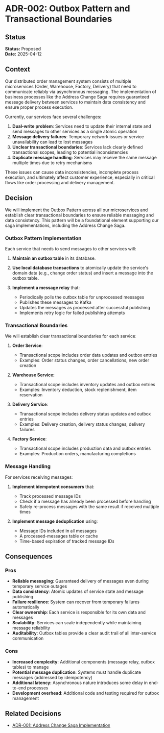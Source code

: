 # ADR-002: Outbox Pattern and Transactional Boundaries 

## Status

**Status:** Proposed  
**Date:** 2025-04-12

## Context

Our distributed order management system consists of multiple microservices (Order, Warehouse, Factory, Delivery) that need to communicate reliably via asynchronous messaging. The implementation of business processes like the Address Change Saga requires guaranteed message delivery between services to maintain data consistency and ensure proper process execution.

Currently, our services face several challenges:

1. **Dual-write problem**: Services need to update their internal state and send messages to other services as a single atomic operation
2. **Message delivery failures**: Temporary network issues or service unavailability can lead to lost messages
3. **Unclear transactional boundaries**: Services lack clearly defined transactional scopes, leading to potential inconsistencies
4. **Duplicate message handling**: Services may receive the same message multiple times due to retry mechanisms

These issues can cause data inconsistencies, incomplete process execution, and ultimately affect customer experience, especially in critical flows like order processing and delivery management.

## Decision

We will implement the Outbox Pattern across all our microservices and establish clear transactional boundaries to ensure reliable messaging and data consistency. This pattern will be a foundational element supporting our saga implementations, including the Address Change Saga.

### Outbox Pattern Implementation

Each service that needs to send messages to other services will:

1. **Maintain an outbox table** in its database.

2. **Use local database transactions** to atomically update the service's domain data (e.g., change order status) and insert a message into the outbox table.

3. **Implement a message relay** that:
   - Periodically polls the outbox table for unprocessed messages
   - Publishes these messages to Kafka
   - Updates the messages as processed after successful publishing
   - Implements retry logic for failed publishing attempts

### Transactional Boundaries

We will establish clear transactional boundaries for each service:

1. **Order Service**:
   - Transactional scope includes order data updates and outbox entries
   - Examples: Order status changes, order cancellations, new order creation

2. **Warehouse Service**:
   - Transactional scope includes inventory updates and outbox entries
   - Examples: Inventory deduction, stock replenishment, item reservation

3. **Delivery Service**:
   - Transactional scope includes delivery status updates and outbox entries
   - Examples: Delivery creation, delivery status changes, delivery failures

4. **Factory Service**:
   - Transactional scope includes production data and outbox entries
   - Examples: Production orders, manufacturing completions

### Message Handling

For services receiving messages:

1. **Implement idempotent consumers** that:
   - Track processed message IDs
   - Check if a message has already been processed before handling
   - Safely re-process messages with the same result if received multiple times

2. **Implement message deduplication** using:
   - Message IDs included in all messages
   - A processed-messages table or cache
   - Time-based expiration of tracked message IDs


## Consequences

### Pros

- **Reliable messaging**: Guaranteed delivery of messages even during temporary service outages
- **Data consistency**: Atomic updates of service state and message publishing
- **Failure resilience**: System can recover from temporary failures automatically
- **Clear ownership**: Each service is responsible for its own data and messages
- **Scalability**: Services can scale independently while maintaining message reliability
- **Auditability**: Outbox tables provide a clear audit trail of all inter-service communication

### Cons

- **Increased complexity**: Additional components (message relay, outbox tables) to manage
- **Potential message duplication**: Systems must handle duplicate messages (addressed by idempotency)
- **Additional latency**: Asynchronous nature introduces some delay in end-to-end processes
- **Development overhead**: Additional code and testing required for outbox management

## Related Decisions

- [ADR-001: Address Change Saga Implementation](./adr-001-address-change-saga.md)

